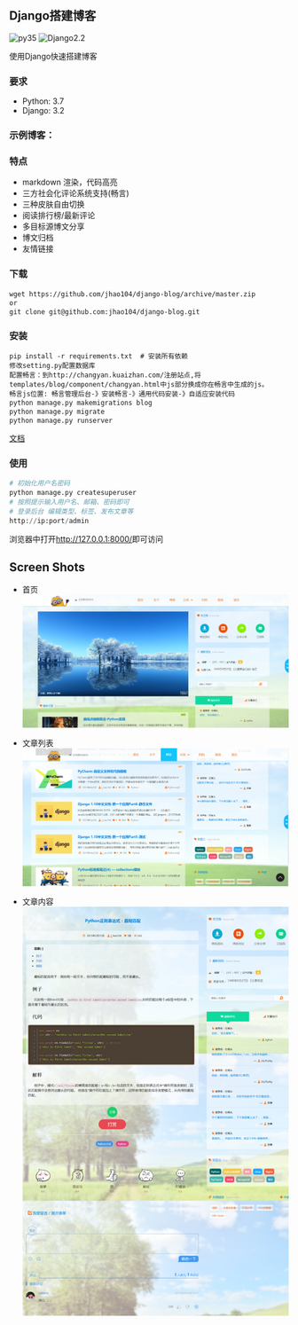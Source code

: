 ## Django搭建博客
![py35](https://img.shields.io/badge/Python-3.7-red.svg) 
![Django2.2](https://img.shields.io/badge/Django-3.2.0-green.svg)

使用Django快速搭建博客
### 要求
* Python: 3.7
* Django: 3.2

### 示例博客：

### 特点

* markdown 渲染，代码高亮
* 三方社会化评论系统支持(畅言)
* 三种皮肤自由切换
* 阅读排行榜/最新评论
* 多目标源博文分享
* 博文归档
* 友情链接

### 下载
```
wget https://github.com/jhao104/django-blog/archive/master.zip
or
git clone git@github.com:jhao104/django-blog.git
```

### 安装
```
pip install -r requirements.txt  # 安装所有依赖
修改setting.py配置数据库
配置畅言：到http://changyan.kuaizhan.com/注册站点,将templates/blog/component/changyan.html中js部分换成你在畅言中生成的js。
畅言js位置: 畅言管理后台-》安装畅言-》通用代码安装-》自适应安装代码
python manage.py makemigrations blog
python manage.py migrate
python manage.py runserver
```
[文档](docs/install.md)

### 使用

```python
# 初始化用户名密码
python manage.py createsuperuser
# 按照提示输入用户名、邮箱、密码即可
# 登录后台 编辑类型、标签、发布文章等
http://ip:port/admin

```

浏览器中打开<http://127.0.0.1:8000/>即可访问

## Screen Shots

* 首页
![首页](docs/image/image1.png)

* 文章列表
![文章列表](docs/image/image2.png)

* 文章内容
![文章内容](docs/image/image3.png)

